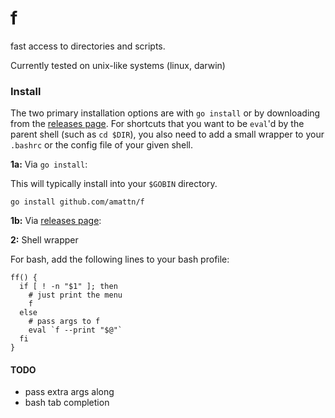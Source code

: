 f
===

fast access to directories and scripts.

Currently tested on unix-like systems (linux, darwin)

### Install

The two primary installation options are with `go install` or by downloading from the [releases page][].  For shortcuts that you want to be `eval`'d by the parent shell (such as `cd $DIR`), you also need to add a small wrapper to your `.bashrc` or the config file of your given shell.


**1a:** Via `go install`: 

This will typically install into your `$GOBIN` directory.

    go install github.com/amattn/f

**1b:** Via [releases page][]: 

**2:** Shell wrapper

For bash, add the following lines to your bash profile:

    ff() {
      if [ ! -n "$1" ]; then
        # just print the menu
        f
      else
        # pass args to f
        eval `f --print "$@"`
      fi  
    } 


[releases page]: https://github.com/amattn/f/releases

#### TODO

- pass extra args along
- bash tab completion
